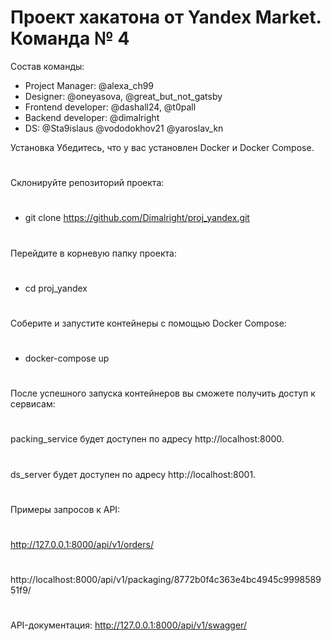 # Проект хакатона от Yandex Market. Команда № 4

Состав команды:
- Project Manager: @alexa_ch99
- Designer: @oneyasova, @great_but_not_gatsby
- Frontend developer: @dashall24, @t0pall
- Backend developer: @dimalright
- DS: @Sta9islaus @vododokhov21 @yaroslav_kn


Установка Убедитесь, что у вас установлен Docker и Docker Compose.
#
Склонируйте репозиторий проекта:
#
- git clone https://github.com/Dimalright/proj_yandex.git
#
Перейдите в корневую папку проекта: 
#
- cd proj_yandex
#
Соберите и запустите контейнеры с помощью Docker Compose: 
#
- docker-compose up
#
После успешного запуска контейнеров вы сможете получить доступ к сервисам:
#
packing_service будет доступен по адресу http://localhost:8000.
#
ds_server будет доступен по адресу http://localhost:8001.
#
Примеры запросов к API:
#
http://127.0.0.1:8000/api/v1/orders/
#
http://localhost:8000/api/v1/packaging/8772b0f4c363e4bc4945c999858951f9/
#
API-документация:
http://127.0.0.1:8000/api/v1/swagger/

